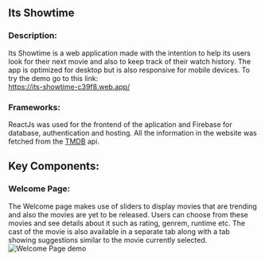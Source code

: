 ## Its Showtime

### Description:

Its Showtime is a web application made with the intention to help its users look for their next movie and also to keep track of their watch history. The app is optimized for desktop but is also responsive for mobile devices. To try the demo go to this link:<br />
https://its-showtime-c39f8.web.app/

### Frameworks:

ReactJs was used for the frontend of the aplication and Firebase for database, authentication and hosting. All the information in the website was fetched from the [TMDB](https://developers.themoviedb.org/3/getting-started/introduction) api.

## Key Components:

### Welcome Page:

The Welcome page makes use of sliders to display movies that are trending and also the movies are yet to be released. Users can choose from these movies and see details about it such as rating, genrem, runtime etc. The cast of the movie is also available in a separate tab along with a tab showing suggestions similar to the movie currently selected.
![Welcome Page demo](demo/gig.gif)
